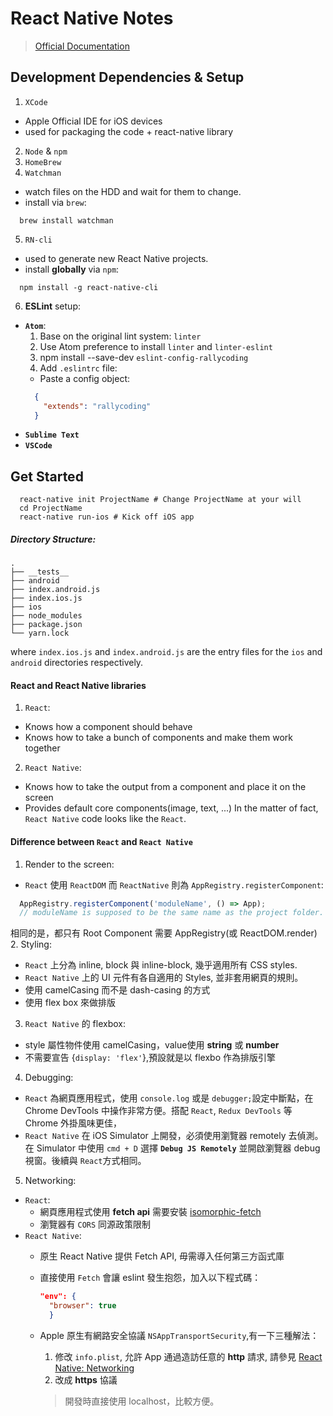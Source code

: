 # React Native Notes

> [Official Documentation](https://facebook.github.io/react-native/docs/getting-started.html)

## Development Dependencies & Setup
1. ``XCode``
  * Apple Official IDE for iOS devices
  * used for packaging the code + react-native library
2. ``Node`` & ``npm``
3. ``HomeBrew``
4. ``Watchman``
  * watch files on the HDD and wait for them to change.
  * install via ``brew``:
  ```shell
    brew install watchman
  ```
5. ``RN-cli``
  * used to generate new React Native projects.
  * install __globally__ via ``npm``:
  ```shell
    npm install -g react-native-cli
  ```
6. __ESLint__ setup:
  * __``Atom``__:
    1. Base on the original lint system: ``linter``
    2. Use Atom preference to install ``linter`` and ``linter-eslint``
    3. npm install --save-dev ``eslint-config-rallycoding``
    4. Add ``.eslintrc`` file:
      * Paste a config object:
      ```json
        {
          "extends": "rallycoding"
        }
      ```
  * __``Sublime Text``__
  * __``VSCode``__



## Get Started
```shell
  react-native init ProjectName # Change ProjectName at your will
  cd ProjectName
  react-native run-ios # Kick off iOS app
```

##### Directory Structure:
```shell
.
├── __tests__
├── android
├── index.android.js
├── index.ios.js
├── ios
├── node_modules
├── package.json
└── yarn.lock
```
where ``index.ios.js`` and ``index.android.js`` are the entry files for the ``ios`` and ``android`` directories respectively.

#### React and React Native libraries
1. ``React``:
  * Knows how a component should behave
  * Knows how to take a bunch of components and make them work together
2. ``React Native``:
  * Knows how to take the output from a component and place it on the screen
  * Provides default core components(image, text, ...)
In the matter of fact, ``React Native`` code looks like the ``React``.

#### Difference between ``React`` and ``React Native``
1. Render to the screen:
  * ``React`` 使用 ``ReactDOM`` 而 ``ReactNative`` 則為 ``AppRegistry.registerComponent``:
  ```js
    AppRegistry.registerComponent('moduleName', () => App);
    // moduleName is supposed to be the same name as the project folder.
  ```
  相同的是，都只有 Root Component 需要 AppRegistry(或 ReactDOM.render)
2. Styling:
  * ``React`` 上分為 inline, block 與 inline-block, 幾乎適用所有 CSS styles.
  * ``React Native`` 上的 UI 元件有各自適用的 Styles, 並非套用網頁的規則。
   * 使用 camelCasing 而不是 dash-casing 的方式
   * 使用 flex box 來做排版
3. ``React Native`` 的 flexbox:
  * style 屬性物件使用 camelCasing，value使用 __string__ 或 **number**
  * 不需要宣告 {``display: 'flex'``},預設就是以 flexbo 作為排版引擎
4. Debugging:
  * `React` 為網頁應用程式，使用 ``console.log`` 或是 ``debugger;``設定中斷點，在 Chrome DevTools 中操作非常方便。搭配 ``React``, ``Redux DevTools`` 等 Chrome 外掛風味更佳，
  * ``React Native`` 在 iOS Simulator 上開發，必須使用瀏覽器 remotely 去偵測。在 Simulator 中使用 ``cmd + D`` 選擇 __``Debug JS Remotely``__ 並開啟瀏覽器 debug 視窗。後續與 ``React``方式相同。
5. Networking:
  * ``React``:
    * 網頁應用程式使用 __fetch api__ 需要安裝 [isomorphic-fetch](https://github.com/matthew-andrews/isomorphic-fetch)
    * 瀏覽器有 ``CORS`` 同源政策限制
  * ``React Native``:
    * 原生 React Native 提供 Fetch API, 毋需導入任何第三方函式庫
    * 直接使用 ``Fetch`` 會讓 eslint 發生抱怨，加入以下程式碼：
      ```json
      "env": {
        "browser": true
        }
      ```
    * Apple 原生有網路安全協議 ``NSAppTransportSecurity``,有一下三種解法：
      1. 修改 ``info.plist``, 允許 App 通過造訪任意的 __http__ 請求, 請參見 [React Native: Networking](https://facebook.github.io/react-native/docs/network.html)
      2. 改成 __https__ 協議

      > 開發時直接使用 localhost，比較方便。
